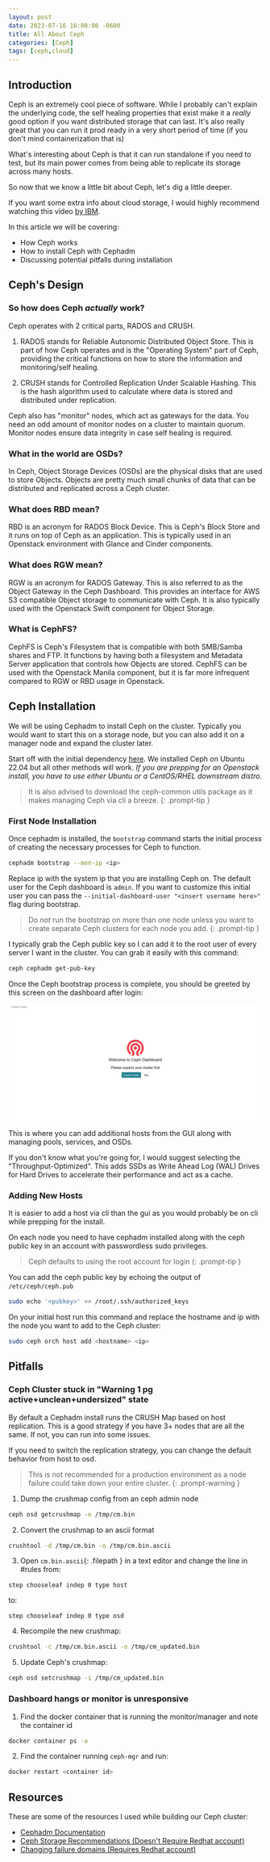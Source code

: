 ```yaml
---
layout: post
date: 2023-07-16 16:00:00 -0600
title: All About Ceph
categories: [Ceph]
tags: [ceph,cloud]
---
```


## Introduction

Ceph is an extremely cool piece of software. While I probably can't explain the underlying code, the self healing properties that exist make it a *really* good option if you want distributed storage that can last. It's also really great that you can run it prod ready in a very short period of time (if you don't mind containerization that is)

What's interesting about Ceph is that it can run standalone if you need to test, but its main power comes from being able to replicate its storage across many hosts.

So now that we know a little bit about Ceph, let's dig a little deeper. 

If you want some extra info about cloud storage, I would highly recommend watching this video [by IBM](https://www.youtube.com/watch?v=O-XBhVv2pgE&pp=ygUWaW50cm8gdG8gY2xvdWQgc3RvcmFnZQ%3D%3D).

In this article we will be covering:

- How Ceph works
- How to install Ceph with Cephadm
- Discussing potential pitfalls during installation

## Ceph's Design

### So how does Ceph *actually* work?

Ceph operates with 2 critical parts, RADOS and CRUSH.

1. RADOS stands for Reliable Autonomic Distributed Object Store. This is part of how Ceph operates and is the "Operating System" part of Ceph, providing the critical functions on how to store the information and monitoring/self healing.

2. CRUSH stands for Controlled Replication Under Scalable Hashing. This is the hash algorithm used to calculate where data is stored and distributed under replication. 

Ceph also has "monitor" nodes, which act as gateways for the data. You need an odd amount of monitor nodes on a cluster to maintain quorum. Monitor nodes ensure data integrity in case self healing is required.

### What in the world are OSDs?

In Ceph, Object Storage Devices (OSDs) are the physical disks that are used to store Objects. Objects are pretty much small chunks of data that can be distributed and replicated across a Ceph cluster.

### What does RBD mean?

RBD is an acronym for RADOS Block Device. This is Ceph's Block Store and it runs on top of Ceph as an application. This is typically used in an Openstack environment with Glance and Cinder components. 

### What does RGW mean?

RGW is an acronym for RADOS Gateway. This is also referred to as the Object Gateway in the Ceph Dashboard. This provides an interface for AWS S3 compatible Object storage to communicate with Ceph. It is also typically used with the Openstack Swift component for Object Storage.

### What is CephFS?

CephFS is Ceph's Filesystem that is compatible with both SMB/Samba shares and FTP. It functions by having both a filesystem and Metadata Server application that controls how Objects are stored. CephFS can be used with the Openstack Manila component, but it is far more infrequent compared to RGW or RBD usage in Openstack.

## Ceph Installation

We will be using Cephadm to install Ceph on the cluster. Typically you would want to start this on a storage node, but you can also add it on a manager node and expand the cluster later. 

Start off with the initial dependency [here](https://docs.ceph.com/en/latest/cephadm/install/#distribution-specific-installations). We installed Ceph on Ubuntu 22.04 but all other methods will work. *If you are prepping for an Openstack install, you have to use either Ubuntu or a CentOS/RHEL downstream distro*.

> It is also advised to download the ceph-common utils package as it makes managing Ceph via cli a breeze.
{: .prompt-tip }

### First Node Installation

Once cephadm is installed, the ``bootstrap`` command starts the initial process of creating the necessary processes for Ceph to function. 

```bash
cephadm bootstrap --mon-ip <ip>
```

Replace ip with the system ip that you are installing Ceph on. The default user for the Ceph dashboard is ``admin``. If you want to customize this initial user you can pass the ``--initial-dashboard-user "<insert username here>"`` flag during bootstrap.

> Do *not* run the bootstrap on more than one node unless you want to create separate Ceph clusters for each node you add.
{: .prompt-tip }

I typically grab the Ceph public key so I can add it to the root user of every server I want in the cluster. You can grab it easily with this command:

```bash
ceph cephadm get-pub-key
```

Once the Ceph bootstrap process is complete, you should be greeted by this screen on the dashboard after login:

![Ceph Dashboard Expand Cluster page](assets/images/Ceph%20Dashboard%20Expand%20Cluster.png)   

This is where you can add additional hosts from the GUI along with managing pools, services, and OSDs. 

If you don't know what you're going for, I would suggest selecting the "Throughput-Optimized". This adds SSDs as Write Ahead Log (WAL) Drives for Hard Drives to accelerate their performance and act as a cache.


### Adding New Hosts

It is easier to add a host via cli than the gui as you would probably be on cli while prepping for the install.

On each node you need to have cephadm installed along with the ceph public key in an account with passwordless sudo privileges. 

> Ceph defaults to using the root account for login
{: .prompt-tip }

You can add the ceph public key by echoing the output of ``/etc/ceph/ceph.pub``

```bash
sudo echo '<pubkey>' >> /root/.ssh/authorized_keys
```

On your initial host run this command and replace the hostname and ip with the node you want to add to the Ceph cluster:

```bash
sudo ceph orch host add <hostname> <ip> 
```

## Pitfalls


### Ceph Cluster stuck in "Warning 1 pg active+unclean+undersized" state

By default a Cephadm install runs the CRUSH Map based on host replication. This is a good strategy if you have 3+ nodes that are all the same. If not, you can run into some issues.

If you need to switch the replication strategy, you can change the default behavior from host to osd. 

> This is not recommended for a production environment as a node failure could take down your entire cluster.
{: .prompt-warning }

1. Dump the crushmap config from an ceph admin node

```bash
ceph osd getcrushmap -o /tmp/cm.bin
```

2. Convert the crushmap to an ascii format

```bash
crushtool -d /tmp/cm.bin -o /tmp/cm.bin.ascii
```

3. Open `cm.bin.ascii`{: .filepath } in a text editor and change the line in #rules from: 

```
step chooseleaf indep 0 type host
```
to:
```
step chooseleaf indep 0 type osd
```

4. Recompile the new crushmap:
```bash
crushtool -c /tmp/cm.bin.ascii -o /tmp/cm_updated.bin
```

5. Update Ceph's crushmap:
```bash
ceph osd setcrushmap -i /tmp/cm_updated.bin
```

### Dashboard hangs or monitor is unresponsive

1. Find the docker container that is running the monitor/manager and note the container id
```bash
docker container ps -a
```

2. Find the container running ``ceph-mgr`` and run:
```bash
docker restart <container id>
```

## Resources

These are some of the resources I used while building our Ceph cluster:

- [Cephadm Documentation](https://docs.ceph.com/en/latest/cephadm/)
- [Ceph Storage Recommendations (Doesn't Require Redhat account)](https://access.redhat.com/documentation/en-us/red_hat_ceph_storage/4/html/installation_guide/red-hat-ceph-storage-considerations-and-recommendations)
- [Changing failure domains (Requires Redhat account)](https://access.redhat.com/solutions/6518681)